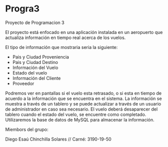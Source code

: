 # Progra3
Proyecto de Programacion 3

El proyecto está enfocado en una aplicación instalada en un aeropuerto que actualiza información en tiempo real acerca de los vuelos.

El tipo de información que mostraria seria la siguiente:

* Pais y Ciudad Proveniencia
* Pais y Ciudad Destino
* Información del Vuelo
* Estado del vuelo
* Información del Cliente
* Proveedor

Podremos ver en pantallas si el vuelo esta retrasado, o si esta en tiempo de acuerdo a la información que se encuentra en el sistema.
La información se muestra a través de un tablero y se puede actualizar a través de un usuario de administrador en caso sea necesario.
El vuelo deberá desaparecer del tablero cuando el estado del vuelo, se encuentre como completado.
Utilizaremos la base de datos de MySQL para almacenar la información.

Miembors del grupo:

Diego Esaú Chinchilla Solares // Carné: 3190-19-50

